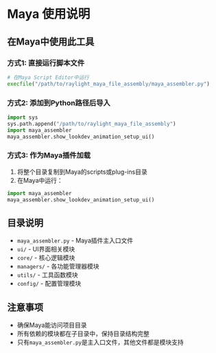 # Maya 使用说明

## 在Maya中使用此工具

### 方式1: 直接运行脚本文件
```python
# 在Maya Script Editor中运行
execfile("/path/to/raylight_maya_file_assembly/maya_assembler.py")
```

### 方式2: 添加到Python路径后导入
```python
import sys
sys.path.append("/path/to/raylight_maya_file_assembly")
import maya_assembler
maya_assembler.show_lookdev_animation_setup_ui()
```

### 方式3: 作为Maya插件加载
1. 将整个目录复制到Maya的scripts或plug-ins目录
2. 在Maya中运行：
```python
import maya_assembler
maya_assembler.show_lookdev_animation_setup_ui()
```

## 目录说明

- `maya_assembler.py` - Maya插件主入口文件
- `ui/` - UI界面相关模块  
- `core/` - 核心逻辑模块
- `managers/` - 各功能管理器模块
- `utils/` - 工具函数模块
- `config/` - 配置管理模块

## 注意事项

- 确保Maya能访问项目目录
- 所有依赖的模块都在子目录中，保持目录结构完整
- 只有`maya_assembler.py`是主入口文件，其他文件都是模块支持